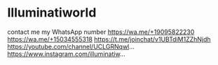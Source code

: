 # Illuminatiworld
contact me my WhatsApp number  https://wa.me/+19095822230 https://wa.me/+15034555318 https://t.me/joinchat/v1UBTdiM1ZZhNjdh https://youtube.com/channel/UCLGRNqwl... https://www.instagram.com/illuminatiw...
